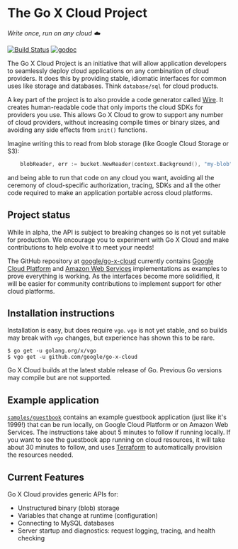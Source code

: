 # The Go X Cloud Project
_Write once, run on any cloud ☁️_

[![Build Status](https://travis-ci.com/google/go-x-cloud.svg?branch=master)][travis]
[![godoc](https://godoc.org/github.com/google/go-x-cloud?status.svg)][godoc]

The Go X Cloud Project is an initiative that will allow application developers to seamlessly deploy cloud applications on any combination of cloud providers. It does this by providing stable, idiomatic interfaces for common uses like storage and databases. Think `database/sql` for cloud products.

A key part of the project is to also provide a code generator called [Wire](https://github.com/google/go-cloud/blob/master/wire/README.md). It creates human-readable code that only imports the cloud SDKs for providers you use. This allows Go X Cloud to grow to support any number of cloud providers, without increasing compile times or binary sizes, and avoiding any side effects from `init()` functions.

Imagine writing this to read from blob storage (like Google Cloud Storage or S3):

```go
	blobReader, err := bucket.NewReader(context.Background(), "my-blob")
```

and being able to run that code on any cloud you want, avoiding all the ceremony of cloud-specific authorization, tracing, SDKs and all the other code required to make an application portable across cloud platforms.
	
## Project status
While in alpha, the API is subject to breaking changes so is not yet suitable for production. We encourage you to experiment with Go X Cloud and make contributions to help evolve it to meet your needs!

[travis]: https://travis-ci.com/google/go-x-cloud
[godoc]: http://godoc.org/github.com/google/go-x-cloud

The GitHub repository at [google/go-x-cloud](https://github.com/google/go-x-cloud) currently contains [Google Cloud Platform](http://cloud.google.com) and [Amazon Web Services](http://aws.amazon.com) implementations as examples to prove everything is working. As the interfaces become more solidified, it will be easier for community contributions to implement support for other cloud platforms.

## Installation instructions
Installation is easy, but does require `vgo`. `vgo` is not yet stable, and so builds may break with `vgo` changes, but experience has shown this to be rare.

```shell
$ go get -u golang.org/x/vgo
$ vgo get -u github.com/google/go-x-cloud
```
Go X Cloud builds at the latest stable release of Go. Previous Go versions may compile but are not supported.

## Example application
[`samples/guestbook`](https://github.com/google/go-cloud/tree/master/samples/guestbook) contains an example guestbook application (just like it's 1999!) that can be run locally, on Google Cloud Platform or on Amazon Web Services. The instructions take about 5 minutes to follow if running locally. If you want to see the guestbook app running on cloud resources, it will take about 30 minutes to follow, and uses [Terraform](http://terraform.io) to automatically provision the resources needed.

## Current Features

Go X Cloud provides generic APIs for:
-   Unstructured binary (blob) storage
-   Variables that change at runtime (configuration)
-   Connecting to MySQL databases
-   Server startup and diagnostics: request logging, tracing, and health
    checking
